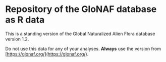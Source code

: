 # Repository of the GloNAF database as R data
This is a standing version of the Global Naturalized Alien Flora database version 1.2. 

Do not use this data for any of your analyses. **Always** use the version from [https://glonaf.org/](https://glonaf.org/).
